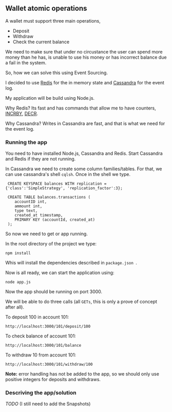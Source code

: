 ## Wallet atomic operations


A wallet must support three main operations, 
* Deposit
* Withdraw
* Check the current balance

We need to make sure that under no circustance the user can spend more money than he has, is unable to use his money or has incorrect balance due a fail in the system.

So, how we can solve this using Event Sourcing. 

I decided to use [Redis](http://redis.io/) for the in memory state and [Cassandra](http://cassandra.apache.org/) for the event log.

My application will be build using Node.js.

Why Redis?
Its fast and has commands that allow me to have counters, [INCRBY](http://redis.io/commands/INCRBY), [DECR](http://redis.io/commands/decrby).

Why Cassandra?
Writes in Cassandra are fast, and that is what we need for the event log. 

### Running the app

You need to have installed Node.js, Cassandra and Redis. Start Cassandra and Redis if they are not running. 

In Cassandra we need to create some column families/tables. For that, we can use cassandra's shell ```cqlsh```. Once in the shell we type.

```
 CREATE KEYSPACE balances WITH replication = {'class':'SimpleStrategy', 'replication_factor':3};

 CREATE TABLE balances.transactions (
    accountID int,
    ammount int, 
    type text,
    created_at timestamp,
    PRIMARY KEY (accountId, created_at)
 );
```

So now we need to get or app running. 

In the root directory of the project we type:

``` npm install ```

Whis will install the dependencies described in ```package.json ```.

Now is all ready, we can start the application using:

``` node app.js ```

Now the app should be running on port 3000.

We will be able to do three calls (all ```GETs```, this is only a prove of concept after all).

To deposit 100 in account 101:

``` http://localhost:3000/101/deposit/100 ```

To check balance of account 101:

``` http://localhost:3000/101/balance ```

To withdraw 10 from account 101:

``` http://localhost:3000/101/withdraw/100 ```


**Note:** error handling has not be added to the app, so we should only use positive integers for deposits and withdraws.

###  Descriving the app/solution
*TODO*
(I still need to add the Snapshots)

